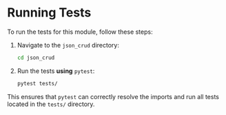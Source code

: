 # Running Tests

To run the tests for this module, follow these steps:

1. Navigate to the `json_crud` directory:

   ```bash
   cd json_crud
   ```

2. Run the tests **using** `pytest`:

   ```bash
   pytest tests/
   ```

This ensures that `pytest` can correctly resolve the imports and run all tests located in the `tests/` directory.
